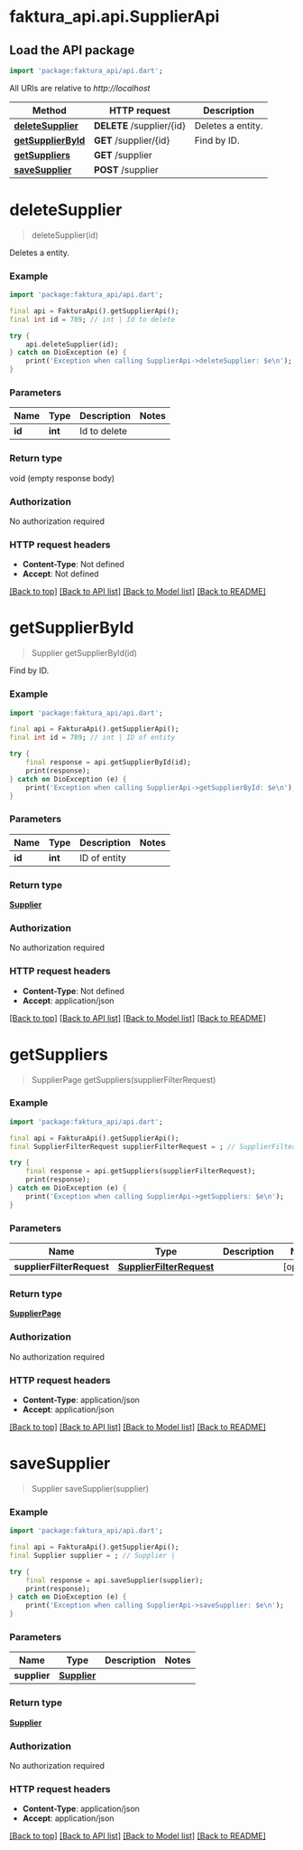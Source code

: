 # faktura_api.api.SupplierApi

## Load the API package
```dart
import 'package:faktura_api/api.dart';
```

All URIs are relative to *http://localhost*

Method | HTTP request | Description
------------- | ------------- | -------------
[**deleteSupplier**](SupplierApi.md#deletesupplier) | **DELETE** /supplier/{id} | Deletes a entity.
[**getSupplierById**](SupplierApi.md#getsupplierbyid) | **GET** /supplier/{id} | Find by ID.
[**getSuppliers**](SupplierApi.md#getsuppliers) | **GET** /supplier | 
[**saveSupplier**](SupplierApi.md#savesupplier) | **POST** /supplier | 


# **deleteSupplier**
> deleteSupplier(id)

Deletes a entity.

### Example
```dart
import 'package:faktura_api/api.dart';

final api = FakturaApi().getSupplierApi();
final int id = 789; // int | Id to delete

try {
    api.deleteSupplier(id);
} catch on DioException (e) {
    print('Exception when calling SupplierApi->deleteSupplier: $e\n');
}
```

### Parameters

Name | Type | Description  | Notes
------------- | ------------- | ------------- | -------------
 **id** | **int**| Id to delete | 

### Return type

void (empty response body)

### Authorization

No authorization required

### HTTP request headers

 - **Content-Type**: Not defined
 - **Accept**: Not defined

[[Back to top]](#) [[Back to API list]](../README.md#documentation-for-api-endpoints) [[Back to Model list]](../README.md#documentation-for-models) [[Back to README]](../README.md)

# **getSupplierById**
> Supplier getSupplierById(id)

Find by ID.

### Example
```dart
import 'package:faktura_api/api.dart';

final api = FakturaApi().getSupplierApi();
final int id = 789; // int | ID of entity

try {
    final response = api.getSupplierById(id);
    print(response);
} catch on DioException (e) {
    print('Exception when calling SupplierApi->getSupplierById: $e\n');
}
```

### Parameters

Name | Type | Description  | Notes
------------- | ------------- | ------------- | -------------
 **id** | **int**| ID of entity | 

### Return type

[**Supplier**](Supplier.md)

### Authorization

No authorization required

### HTTP request headers

 - **Content-Type**: Not defined
 - **Accept**: application/json

[[Back to top]](#) [[Back to API list]](../README.md#documentation-for-api-endpoints) [[Back to Model list]](../README.md#documentation-for-models) [[Back to README]](../README.md)

# **getSuppliers**
> SupplierPage getSuppliers(supplierFilterRequest)



### Example
```dart
import 'package:faktura_api/api.dart';

final api = FakturaApi().getSupplierApi();
final SupplierFilterRequest supplierFilterRequest = ; // SupplierFilterRequest | 

try {
    final response = api.getSuppliers(supplierFilterRequest);
    print(response);
} catch on DioException (e) {
    print('Exception when calling SupplierApi->getSuppliers: $e\n');
}
```

### Parameters

Name | Type | Description  | Notes
------------- | ------------- | ------------- | -------------
 **supplierFilterRequest** | [**SupplierFilterRequest**](SupplierFilterRequest.md)|  | [optional] 

### Return type

[**SupplierPage**](SupplierPage.md)

### Authorization

No authorization required

### HTTP request headers

 - **Content-Type**: application/json
 - **Accept**: application/json

[[Back to top]](#) [[Back to API list]](../README.md#documentation-for-api-endpoints) [[Back to Model list]](../README.md#documentation-for-models) [[Back to README]](../README.md)

# **saveSupplier**
> Supplier saveSupplier(supplier)



### Example
```dart
import 'package:faktura_api/api.dart';

final api = FakturaApi().getSupplierApi();
final Supplier supplier = ; // Supplier | 

try {
    final response = api.saveSupplier(supplier);
    print(response);
} catch on DioException (e) {
    print('Exception when calling SupplierApi->saveSupplier: $e\n');
}
```

### Parameters

Name | Type | Description  | Notes
------------- | ------------- | ------------- | -------------
 **supplier** | [**Supplier**](Supplier.md)|  | 

### Return type

[**Supplier**](Supplier.md)

### Authorization

No authorization required

### HTTP request headers

 - **Content-Type**: application/json
 - **Accept**: application/json

[[Back to top]](#) [[Back to API list]](../README.md#documentation-for-api-endpoints) [[Back to Model list]](../README.md#documentation-for-models) [[Back to README]](../README.md)

